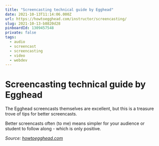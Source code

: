 ```yaml
---
title: "Screencasting technical guide by Egghead"
date: 2021-10-13T11:14:06.000Z
url: https://howtoegghead.com/instructor/screencasting/
slug: 2021-10-13-b8820d28
pinboardId: 1309457548
private: false
tags:
  - audio
  - screencast
  - screencasting
  - video
  - webdev
---
```


# Screencasting technical guide by Egghead

The Egghead screencasts themselves are excellent, but this is a treasure trove of tips for better screencasts.

Better screencasts often (to me) means simpler for your audience or student to follow along - which is only positive.

_Source: [howtoegghead.com](https://howtoegghead.com/instructor/screencasting/)_

